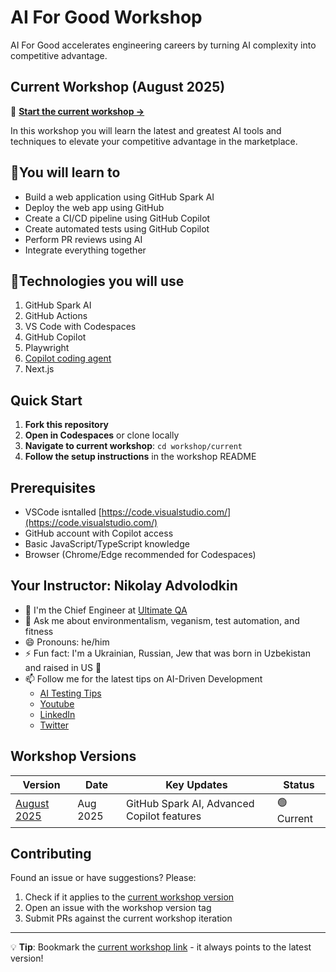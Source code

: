 # AI For Good Workshop

AI For Good accelerates engineering careers by turning AI complexity into competitive advantage.

## Current Workshop (August 2025)

🚀 **[Start the current workshop →](./workshop/current/README.md)**

In this workshop you will learn the latest and greatest AI tools and techniques to elevate your competitive advantage in the marketplace.

## 🧠You will learn to

- Build a web application using GitHub Spark AI
- Deploy the web app using GitHub
- Create a CI/CD pipeline using GitHub Copilot
- Create automated tests using GitHub Copilot
- Perform PR reviews using AI
- Integrate everything together

## 🔧Technologies you will use

1. GitHub Spark AI
2. GitHub Actions
3. VS Code with Codespaces
4. GitHub Copilot
5. Playwright
6. [Copilot coding agent](https://docs.github.com/en/enterprise-cloud@latest/copilot/concepts/coding-agent/coding-agent)
7. Next.js

## Quick Start

1. **Fork this repository**
2. **Open in Codespaces** or clone locally
3. **Navigate to current workshop**: `cd workshop/current`
4. **Follow the setup instructions** in the workshop README

## Prerequisites

- VSCode isntalled [https://code.visualstudio.com/](https://code.visualstudio.com/)
- GitHub account with Copilot access
- Basic JavaScript/TypeScript knowledge
- Browser (Chrome/Edge recommended for Codespaces)

## Your Instructor: Nikolay Advolodkin

<!-- Profile photo will be added later - see graphics/README.md -->

- 🔭 I'm the Chief Engineer at [Ultimate QA](https://ultimateqa.com/consulting)
- 💬 Ask me about environmentalism, veganism, test automation, and fitness
- 😄 Pronouns: he/him
- ⚡ Fun fact: I'm a Ukrainian, Russian, Jew that was born in Uzbekistan and raised in US 🤯
- 📫 Follow me for the latest tips on AI-Driven Development
  - [AI Testing Tips](https://ultimateqa.ck.page/ai-testing-tips)
  - [Youtube](https://www.youtube.com/ultimateqa?sub_confirmation=1)
  - [LinkedIn](https://www.linkedin.com/in/nikolayadvolodkin/)
  - [Twitter](https://twitter.com/intent/follow?screen_name=nikolay_a00)

## Workshop Versions

| Version                                | Date     | Key Updates                                | Status     |
| -------------------------------------- | -------- | ------------------------------------------ | ---------- |
| [August 2025](./workshop/2025-august/) | Aug 2025 | GitHub Spark AI, Advanced Copilot features | 🟢 Current |

## Contributing

Found an issue or have suggestions? Please:

1. Check if it applies to the [current workshop version](./workshop/current/)
2. Open an issue with the workshop version tag
3. Submit PRs against the current workshop iteration

---

💡 **Tip**: Bookmark the [current workshop link](./workshop/current/) - it always points to the latest version!
